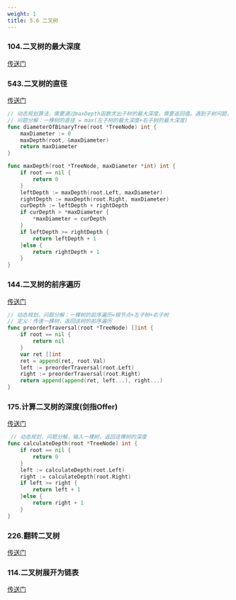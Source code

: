 ```yaml
---
weight: 1
title: 5.6 二叉树
---
```


### 104.二叉树的最大深度

[传送门](https://yswang837.github.io/docs/example/leetcode/5.1-hot100/#104-%E4%BA%8C%E5%8F%89%E6%A0%91%E7%9A%84%E6%9C%80%E5%A4%A7%E6%B7%B1%E5%BA%A6)

### 543.二叉树的直径

[传送门](https://leetcode.cn/problems/diameter-of-binary-tree/description/)

```go
// 动态规划算法，需要通过maxDepth函数求出子树的最大深度，需要返回值。遇到子树问题，首先想到的是给函数设置返回值，然后在后序位置做文章。
// 问题分解：一棵树的直径 = max(左子树的最大深度+右子树的最大深度)
func diameterOfBinaryTree(root *TreeNode) int {
    maxDiameter := 0 
    maxDepth(root, &maxDiameter)
    return maxDiameter
}

func maxDepth(root *TreeNode, maxDiameter *int) int {
    if root == nil {
        return 0
    }
    leftDepth := maxDepth(root.Left, maxDiameter)
    rightDepth := maxDepth(root.Right, maxDiameter)
    curDepth := leftDepth + rightDepth
    if curDepth > *maxDiameter {
        *maxDiameter = curDepth
    }
    if leftDepth >= rightDepth {
        return leftDepth + 1
    }else {
        return rightDepth + 1
    }
}
```

### 144.二叉树的前序遍历

[传送门](https://leetcode.cn/problems/binary-tree-preorder-traversal/description/)

```go
// 动态规划，问题分解：一棵树的前序遍历=根节点+左子树+右子树
// 定义：传递一棵树，返回该树的前序遍历
func preorderTraversal(root *TreeNode) []int {
    if root == nil {
        return nil
    }
    var ret []int
    ret = append(ret, root.Val)
    left := preorderTraversal(root.Left)
    right := preorderTraversal(root.Right)
    return append(append(ret, left...), right...)
}
```

### 175.计算二叉树的深度(剑指Offer)

[传送门](https://leetcode.cn/problems/er-cha-shu-de-shen-du-lcof/description/)

```go
 // 动态规划，问题分解，输入一棵树，返回这棵树的深度
func calculateDepth(root *TreeNode) int {
    if root == nil {
        return 0
    }
    left := calculateDepth(root.Left)
    right := calculateDepth(root.Right)
    if left >= right {
        return left + 1
    }else {
        return right + 1
    }
}
```

### 226.翻转二叉树

[传送门](https://yswang837.github.io/docs/example/leetcode/5.1-hot100/#226-%E7%BF%BB%E8%BD%AC%E4%BA%8C%E5%8F%89%E6%A0%91)

### 114.二叉树展开为链表

[传送门](https://leetcode.cn/problems/flatten-binary-tree-to-linked-list/)

```go

```
